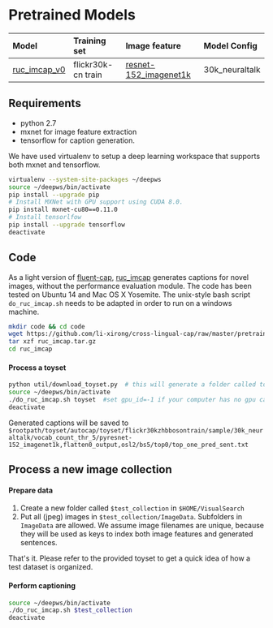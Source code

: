 # Pretrained Models

| Model | Training set | Image feature | Model Config | 
|:--- |:--- |:--- |:--- 
| [ruc_imcap_v0](http://lixirong.net/data/mm2017/ruc_imcap_v0.tar.gz) | flickr30k-cn train | [resnet-152_imagenet1k](http://data.mxnet.io/models/imagenet/resnet/152-layers/) | 30k_neuraltalk | 

## Requirements

* python 2.7
* mxnet for image feature extraction 
* tensorflow for caption generation.  

We have used virtualenv to setup a deep learning workspace that supports both mxnet and tensorflow.

```bash
virtualenv --system-site-packages ~/deepws
source ~/deepws/bin/activate
pip install --upgrade pip
# Install MXNet with GPU support using CUDA 8.0.
pip install mxnet-cu80==0.11.0
# Install tensorlfow
pip install --upgrade tensorflow
deactivate
```

## Code

As a light version of [fluent-cap](https://github.com/weiyuk/fluent-cap), [ruc_imcap](https://github.com/li-xirong/cross-lingual-cap/blob/master/pretrained/ruc_imcap.tar.gz) generates captions for novel images, without the performance evaluation module. The code has been tested on Ubuntu 14 and Mac OS X Yosemite. The unix-style bash script `do_ruc_imcap.sh` needs to be adapted in order to run on a windows machine. 

```bash
mkdir code && cd code
wget https://github.com/li-xirong/cross-lingual-cap/raw/master/pretrained/ruc_imcap.tar.gz
tar xzf ruc_imcap.tar.gz 
cd ruc_imcap
```

#### Process a toyset

```bash
python util/download_toyset.py  # this will generate a folder called toyset in $HOME/VisualSearch
source ~/deepws/bin/activate
./do_ruc_imcap.sh toyset  #set gpu_id=-1 if your computer has no gpu card
deactivate
```

Generated captions will be saved to `$rootpath/toyset/autocap/toyset/flickr30kzhbbosontrain/sample/30k_neuraltalk/vocab_count_thr_5/pyresnet-152_imagenet1k,flatten0_output,osl2/bs5/top0/top_one_pred_sent.txt`

## Process a new image collection

#### Prepare data

1. Create a new folder called `$test_collection` in `$HOME/VisualSearch`
2. Put all (jpeg) images in `$test_collection/ImageData`. Subfolders in `ImageData` are allowed. We assume image filenames are unique, because they will be used as keys to index both image features and generated sentences.

That's it. Please refer to the provided toyset to get a quick idea of how a test dataset is organized.


#### Perform captioning

```bash
source ~/deepws/bin/activate
./do_ruc_imcap.sh $test_collection
deactivate
```




